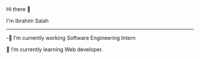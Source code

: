 Hi there 👋

I'm Ibrahim Salah
_________________________________________________________________________________________________________________________________________________________________________

-🔭 I’m currently working Software Engineering Intern

🌱 I’m currently learning Web developer.
